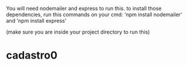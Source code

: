You will need nodemailer and express to run this.
to install those dependencies, run this commands on your cmd:  'npm install nodemailer' and 'npm install express'

(make sure you are inside your project directory to run this)


# cadastro0
